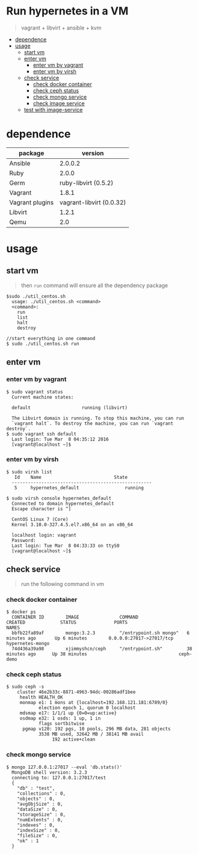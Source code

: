Run hypernetes in a VM
====================================

>vagrant + libvirt + ansible + kvm

<!-- TOC depthFrom:1 depthTo:6 withLinks:1 updateOnSave:1 orderedList:0 -->

- [dependence](#dependence)
- [usage](#usage)
	- [start vm](#start-vm)
	- [enter vm](#enter-vm)
		- [enter vm by vagrant](#enter-vm-by-vagrant)
		- [enter vm by virsh](#enter-vm-by-virsh)
	- [check service](#check-service)
		- [check docker container](#check-docker-container)
		- [check ceph status](#check-ceph-status)
		- [check mongo service](#check-mongo-service)
		- [check image service](#check-image-service)
	- [test with image-service](#test-with-image-service)

<!-- /TOC -->

# dependence

|    package     |           version        |
|      ---       |           ---            |
| Ansible        | 2.0.0.2                  |
| Ruby           | 2.0.0                    |
| Germ           | ruby-libvirt (0.5.2)     |
| Vagrant        | 1.8.1                    |
| Vagrant plugins| vagrant-libvirt (0.0.32) |
| Libvirt        | 1.2.1                    |
| Qemu           | 2.0                      |

# usage

## start vm

> then `run` command will ensure all the dependency package

```
$sudo ./util_centos.sh   
  usage: ./util_centos.sh <command>
  <command>:
    run
    list
    halt
    destroy

//start everything in one command
$ sudo ./util_centos.sh run
```

## enter vm

### enter vm by vagrant
```
$ sudo vagrant status
  Current machine states:

  default                   running (libvirt)

  The Libvirt domain is running. To stop this machine, you can run
  `vagrant halt`. To destroy the machine, you can run `vagrant destroy`.
$ sudo vagrant ssh default
  Last login: Tue Mar  8 04:35:12 2016
  [vagrant@localhost ~]$
```

### enter vm by virsh
```
$ sudo virsh list                  
   Id    Name                           State
  ----------------------------------------------------
   5     hypernetes_default                 running

$ sudo virsh console hypernetes_default
  Connected to domain hypernetes_default
  Escape character is ^]

  CentOS Linux 7 (Core)
  Kernel 3.10.0-327.4.5.el7.x86_64 on an x86_64

  localhost login: vagrant
  Password:
  Last login: Tue Mar  8 04:33:33 on ttyS0
  [vagrant@localhost ~]$
```

## check service

> run the following command in vm

### check docker container
```
$ docker ps
  CONTAINER ID        IMAGE               COMMAND                  CREATED             STATUS              PORTS                      NAMES
  bbfb22fa89af        mongo:3.2.3         "/entrypoint.sh mongo"   6 minutes ago       Up 6 minutes        0.0.0.0:27017->27017/tcp   hypernetes-mongo
  74d436a39a98        xjimmyshcn/ceph     "/entrypoint.sh"         38 minutes ago      Up 38 minutes                                  ceph-demo
```
### check ceph status
```
$ sudo ceph -s
    cluster 46e2b33c-8871-4963-94dc-00286adf1bee
     health HEALTH_OK
     monmap e1: 1 mons at {localhost=192.168.121.181:6789/0}
            election epoch 1, quorum 0 localhost
     mdsmap e17: 1/1/1 up {0=0=up:active}
     osdmap e32: 1 osds: 1 up, 1 in
            flags sortbitwise
      pgmap v120: 192 pgs, 10 pools, 296 MB data, 281 objects
            3538 MB used, 32642 MB / 38141 MB avail
                 192 active+clean
```

### check mongo service
```
$ mongo 127.0.0.1:27017 --eval 'db.stats()'
  MongoDB shell version: 3.2.3
  connecting to: 127.0.0.1:27017/test
  {
  	"db" : "test",
  	"collections" : 0,
  	"objects" : 0,
  	"avgObjSize" : 0,
  	"dataSize" : 0,
  	"storageSize" : 0,
  	"numExtents" : 0,
  	"indexes" : 0,
  	"indexSize" : 0,
  	"fileSize" : 0,
  	"ok" : 1
  }
```
